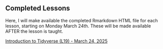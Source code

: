 ## Completed Lessons

Here, I will make available the completed Rmarkdown HTML file for each lesson, starting on Monday March 24th. These will be made available AFTER the lesson is taught. 

[Introduction to Tidyverse (L19) - March 24, 2025](Intro_to_Tidyverse.html)
